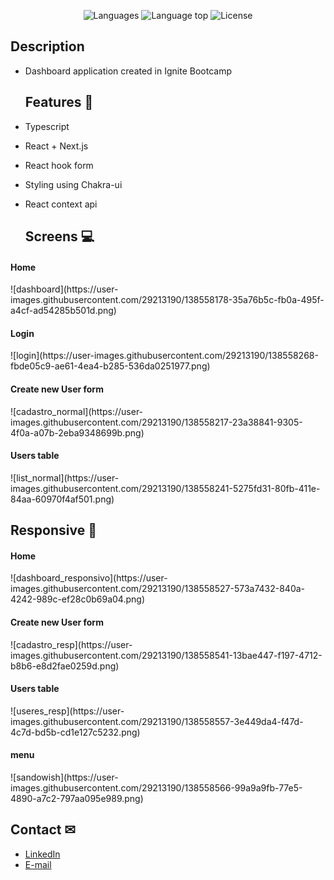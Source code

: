 <p align="center">
  <img alt="Languages" title="Languages" src="https://img.shields.io/github/languages/count/mateusdeitos/rocketseat-ignite-dashgo" />

  <img alt="Language top" title="Language top"  src="https://img.shields.io/github/languages/top/mateusdeitos/rocketseat-ignite-dashgo" />

  <img alt="License" src="https://img.shields.io/static/v1?label=license&message=MIT&color=282A36">

  <a href="https://github.com/renatoroessler">
  <a>
</p>
    
  ## Description
- Dashboard application created in Ignite Bootcamp
    
  ## Features 🚀
 - Typescript
 - React + Next.js
 - React hook form
 - Styling using Chakra-ui
 - React context api
    
    ## Screens 💻
<p align="center">
 <h4>Home</h4>
![dashboard](https://user-images.githubusercontent.com/29213190/138558178-35a76b5c-fb0a-495f-a4cf-ad54285b501d.png)
    
 <h4>Login</h4>
![login](https://user-images.githubusercontent.com/29213190/138558268-fbde05c9-ae61-4ea4-b285-536da0251977.png)
  
<h4>Create new User form</h4>
![cadastro_normal](https://user-images.githubusercontent.com/29213190/138558217-23a38841-9305-4f0a-a07b-2eba9348699b.png)
    
<h4>Users table</h4>
![list_normal](https://user-images.githubusercontent.com/29213190/138558241-5275fd31-80fb-411e-84aa-60970f4af501.png)
    
 ## Responsive 📱
<p align="center">
<h4>Home</h4>    
![dashboard_responsivo](https://user-images.githubusercontent.com/29213190/138558527-573a7432-840a-4242-989c-ef28c0b69a04.png)

<h4>Create new User form</h4>   
![cadastro_resp](https://user-images.githubusercontent.com/29213190/138558541-13bae447-f197-4712-b8b6-e8d2fae0259d.png)

 <h4>Users table</h4>  
![useres_resp](https://user-images.githubusercontent.com/29213190/138558557-3e449da4-f47d-4c7d-bd5b-cd1e127c5232.png)

   <h4>menu</h4>    
 ![sandowish](https://user-images.githubusercontent.com/29213190/138558566-99a9a9fb-77e5-4890-a7c2-797aa095e989.png)

## Contact ✉

- <a target="_blank" href="https://www.linkedin.com/in/renato-roessler-9b0b786b/">LinkedIn</a>
- <a target="_blank" href="mailto:renatoroessler@gmail.com">E-mail</a>
